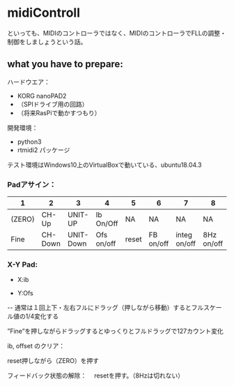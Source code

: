 # midiControll
といっても、MIDIのコントローラではなく、MIDIのコントローラでFLLの調整・制御をしましょうという話。

## what you have to prepare:
ハードウエア：
- KORG nanoPAD2
- （SPIドライブ用の回路）
- （将来RasPiで動かすつもり）

開発環境：
- python3
- rtmidi2 パッケージ

テスト環境はWindows10上のVirtualBoxで動いている、ubuntu18.04.3


### Padアサイン：

| 1 | 2 | 3 | 4 | 5 | 6 | 7 | 8 |
| -------- | -------- | -------- | -------- | -------- | -------- | -------- | -------- |
|(ZERO)|CH-Up|UNIT-UP|Ib On/Off|NA|NA|NA|NA|
|Fine|CH-Down|UNIT-Down|Ofs on/off|reset|FB on/off|integ on/off|8Hz on/off|  


### X-Y Pad:

- X:ib 

- Y:Ofs

-- 通常は１回上下・左右フルにドラッグ（押しながら移動）するとフルスケール値の1/4変化する

”Fine”を押しながらドラッグするとゆっくりとフルドラッグで127カウント変化
 
ib, offset のクリア：

reset押しながら（ZERO）を押す

フィードバック状態の解除：
　resetを押す。（8Hzは切れない）
